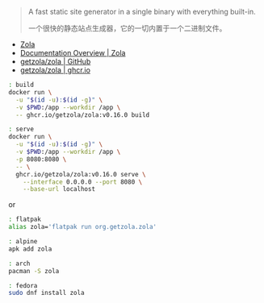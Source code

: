 
> A fast static site generator in a single binary with everything built-in.
> 
> 一个很快的静态站点生成器，它的一切内置于一个二进制文件。
> 

[site]: https://getzola.org
[docs]: https://getzola.org/documentation
[src/gh]: https://github.com/getzola/zola.git "(MIT) (Languages: Rust 97.4%, HTML 1.8%, Python 0.7%, Dockerfile 0.1%, SCSS 0.0%, CSS 0.0%) A fast static site generator in a single binary with everything built-in."
[oci/ghcr]: https://github.com/getzola/zola/pkgs/container/zola "(: pull ghcr.io/getzola/zola:latest)"

- [Zola][site]
- [Documentation Overview | Zola][docs]
- [getzola/zola | GitHub][src/gh]
- [getzola/zola | ghcr.io][oci/ghcr]


~~~ sh
: build
docker run \
  -u "$(id -u):$(id -g)" \
  -v $PWD:/app --workdir /app \
  -- ghcr.io/getzola/zola:v0.16.0 build

: serve
docker run \
  -u "$(id -u):$(id -g)" \
  -v $PWD:/app --workdir /app \
  -p 8080:8080 \
  -- \
  ghcr.io/getzola/zola:v0.16.0 serve \
    --interface 0.0.0.0 --port 8080 \
    --base-url localhost
~~~

or

~~~ sh
: flatpak
alias zola='flatpak run org.getzola.zola'

: alpine
apk add zola

: arch
pacman -S zola

: fedora
sudo dnf install zola
~~~
